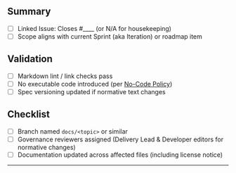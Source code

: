 ## Summary
- [ ] Linked Issue: Closes #____ (or N/A for housekeeping)
- [ ] Scope aligns with current Sprint (aka Iteration) or roadmap item

## Validation
- [ ] Markdown lint / link checks pass
- [ ] No executable code introduced (per [No-Code Policy](../docs/no-code-policy.md))
- [ ] Spec versioning updated if normative text changes

## Checklist
- [ ] Branch named `docs/<topic>` or similar
- [ ] Governance reviewers assigned (Delivery Lead & Developer editors for normative changes)
- [ ] Documentation updated across affected files (including license notice)

---
